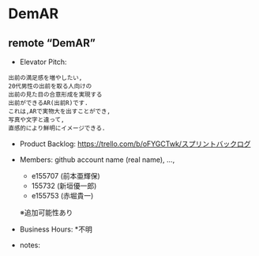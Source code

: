 # DemAR
## remote “DemAR”

* Elevator Pitch:

```
出前の満足感を増やしたい,
20代男性の出前を取る人向けの
出前の見た目の合意形成を実現する
出前ができるAR(出前R)です.
これは,ARで実物大を出すことができ,
写真や文字と違って,
直感的により鮮明にイメージできる.
```

* Product Backlog:
https://trello.com/b/oFYGCTwk/スプリントバックログ


* Members: github account name (real name), ...,
    - e155707 (前本亜輝保)
    - 155732  (新垣優一郎)
    - e155753 (赤堀貴一)

    ※追加可能性あり

* Business Hours: *不明
* notes:
